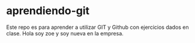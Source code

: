 # aprendiendo-git
Este repo es para aprender a utilizar GIT y Github con ejercicios dados en clase.
Hola soy zoe y soy nueva en la empresa.